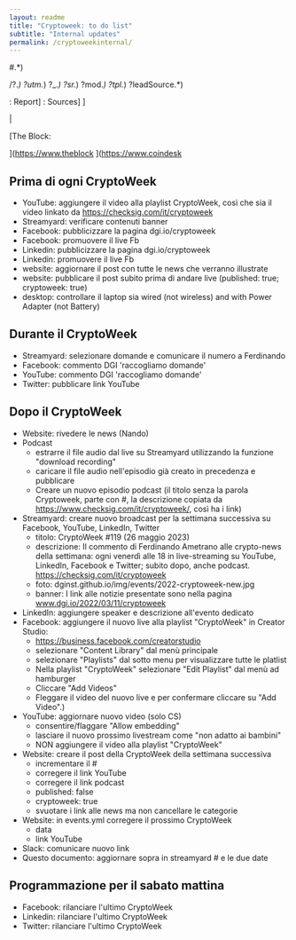 ```yaml
---
layout: readme
title: "Cryptoweek: to do list"
subtitle: "Internal updates"
permalink: /cryptoweekinternal/
---
```




#.*\)

/\?.*\)
\?utm.*\)
\?_.*\)
\?sr.*\)
\?mod.*\)
\?tpl.*\)
\?leadSource.*\)

: Report]
: Sources]
]

 | 

[The Block: 

](https://www.theblock
](https://www.coindesk

## Prima di ogni CryptoWeek

* YouTube: aggiungere il video alla playlist CryptoWeek,
  così che sia il video linkato da <https://checksig.com/it/cryptoweek>
* Streamyard: verificare contenuti banner
* Facebook: pubblicizzare la pagina dgi.io/cryptoweek
* Facebook: promuovere il live Fb
* Linkedin: pubblicizzare la pagina dgi.io/cryptoweek
* Linkedin: promuovere il live Fb
* website: aggiornare il post con tutte le news che verranno illustrate
* website: pubblicare il post subito prima di andare live (published: true; cryptoweek: true)
* desktop: controllare il laptop sia wired (not wireless) and with Power Adapter (not Battery)

## Durante il CryptoWeek

* Streamyard: selezionare domande e comunicare il numero a Ferdinando
* Facebook: commento DGI 'raccogliamo domande'
* YouTube: commento DGI 'raccogliamo domande'
* Twitter: pubblicare link YouTube

## Dopo il CryptoWeek

* Website: rivedere le news (Nando)
* Podcast
  * estrarre il file audio dal live su Streamyard utilizzando la funzione "download recording"
  * caricare il file audio nell'episodio già creato in precedenza e pubblicare
  * Creare un nuovo episodio podcast (il titolo senza la parola Cryptoweek, parte con #, la descrizione copiata da https://www.checksig.com/it/cryptoweek/, così ha i link)
* Streamyard: creare nuovo broadcast per la settimana successiva su Facebook, YouTube, LinkedIn, Twitter
  * titolo: CryptoWeek #119 (26 maggio 2023)
  * descrizione: Il commento di Ferdinando Ametrano alle crypto-news della settimana: ogni venerdì alle 18 in live-streaming su YouTube, LinkedIn, Facebook e Twitter; subito dopo, anche podcast. https://checksig.com/it/cryptoweek
  * foto: dginst.github.io/img/events/2022-cryptoweek-new.jpg
  * banner: I link alle notizie presentate sono nella pagina www.dgi.io/2022/03/11/cryptoweek
* LinkedIn: aggiungere speaker e descrizione all'evento dedicato
* Facebook: aggiungere il nuovo live alla playlist "CryptoWeek" in Creator Studio:
  * <https://business.facebook.com/creatorstudio>
  * selezionare "Content Library" dal menù principale
  * selezionare "Playlists" dal sotto menu per visualizzare tutte le platlist
  * Nella playlist "CryptoWeek" selezionare "Edit Playlist" dal menù ad hamburger
  * Cliccare "Add Videos"
  * Fleggare il video del nuovo live e per confermare cliccare su "Add Video".)
* YouTube: aggiornare nuovo video (solo CS)
  * consentire/flaggare "Allow embedding"
  * lasciare il nuovo prossimo livestream come "non adatto ai bambini"
  * NON aggiungere il video alla playlist "CryptoWeek"
* Website: creare il post della CryptoWeek della settimana successiva
  * incrementare il #
  * corregere il link YouTube
  * corregere il link podcast
  * published: false
  * cryptoweek: true
  * svuotare i link alle news ma non cancellare le categorie
* Website: in events.yml corregere il prossimo CryptoWeek
  * data
  * link YouTube
* Slack: comunicare nuovo link
* Questo documento: aggiornare sopra in streamyard # e le due date

## Programmazione per il sabato mattina

* Facebook: rilanciare l'ultimo CryptoWeek
* Linkedin: rilanciare l'ultimo CryptoWeek
* Twitter: rilanciare l'ultimo CryptoWeek
